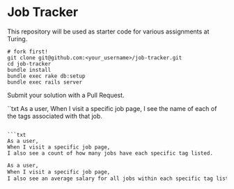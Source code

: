 # Job Tracker

This repository will be used as starter code for various assignments at Turing.

```
# fork first!
git clone git@github.com:<your_username>/job-tracker.git
cd job-tracker
bundle install
bundle exec rake db:setup
bundle exec rails server
```

Submit your solution with a Pull Request.

``txt
As a user,
When I visit a specific job page,
I see the name of each of the tags associated with that job.
```

```txt
As a user,
When I visit a specific job page,
I also see a count of how many jobs have each specific tag listed.
```

```txt
As a user,
When I visit a specific job page,
I also see an average salary for all jobs within each specific tag listed.
